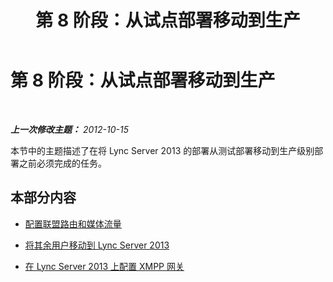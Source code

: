 ﻿---
title: 第 8 阶段：从试点部署移动到生产
TOCTitle: 第 8 阶段：从试点部署移动到生产
ms:assetid: 00b22ecf-0e28-4bde-8f75-2e82c5e2e718
ms:mtpsurl: https://technet.microsoft.com/zh-cn/library/JJ687954(v=OCS.15)
ms:contentKeyID: 49888281
ms.date: 05/19/2016
mtps_version: v=OCS.15
ms.translationtype: HT
---

# 第 8 阶段：从试点部署移动到生产

 

_**上一次修改主题：** 2012-10-15_

本节中的主题描述了在将 Lync Server 2013 的部署从测试部署移动到生产级别部署之前必须完成的任务。

## 本部分内容

  - [配置联盟路由和媒体流量](configure-federation-routes-and-media-traffic_1.md)

  - [将其余用户移动到 Lync Server 2013](move-remaining-users-to-lync-server-2013_1.md)

  - [在 Lync Server 2013 上配置 XMPP 网关](configure-xmpp-gateway-on-lync-server-2013_1.md)

